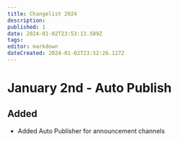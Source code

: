 ```yaml
---
title: Changelist 2024
description: 
published: 1
date: 2024-01-02T23:53:13.589Z
tags: 
editor: markdown
dateCreated: 2024-01-02T23:52:26.127Z
---
```


# January 2nd - Auto Publish
## Added
* Added Auto Publisher for announcement channels